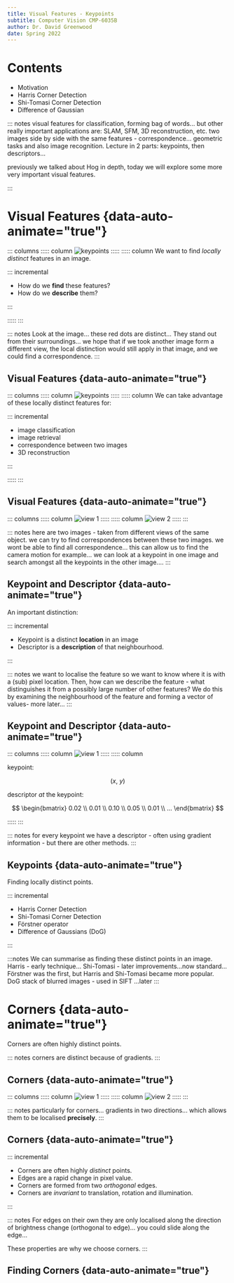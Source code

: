 ```yaml
---
title: Visual Features - Keypoints
subtitle: Computer Vision CMP-6035B
author: Dr. David Greenwood
date: Spring 2022
---
```


# Contents

- Motivation
- Harris Corner Detection
- Shi-Tomasi Corner Detection
- Difference of Gaussian

::: notes
visual features for classification, forming bag of words...
but other really important applications are:
SLAM, SFM, 3D reconstruction, etc.
two images side by side with the same features - correspondence...
geometric tasks and also image recognition.
Lecture in 2 parts: keypoints, then descriptors...

previously we talked about Hog in depth, today we will explore some more very important visual features.

:::

# Visual Features {data-auto-animate="true"}

::: columns
::::: column
![keypoints](assets/png/nd1_kp.png)
:::::
::::: column
We want to find _locally distinct_ features in an image.

::: incremental

- How do we **find** these features?
- How do we **describe** them?

:::

:::::
:::

::: notes
Look at the image...
these red dots are distinct... They stand out from their surroundings...
we hope that if we took another image form a different view, the local distinction would still apply in that image, and we could find a correspondence.
:::

## Visual Features {data-auto-animate="true"}

::: columns
::::: column
![keypoints](assets/png/nd1_kp.png)
:::::
::::: column
We can take advantage of these locally distinct features for:

::: incremental

- image classification
- image retrieval
- correspondence between two images
- 3D reconstruction

:::

:::::
:::

## Visual Features {data-auto-animate="true"}

::: columns
::::: column
![view 1](assets/png/nd1_desc.png)
:::::
::::: column
![view 2](assets/png/nd2_desc.png)
:::::
:::

::: notes
here are two images - taken from different views of the same object.
we can try to find correspondences between these two images.
we wont be able to find all correspondence...
this can allow us to find the camera motion for example...
we can look at a keypoint in one image and search amongst all the keypoints in the other image....
:::

## Keypoint and Descriptor {data-auto-animate="true"}

An important distinction:

::: incremental

- Keypoint is a distinct **location** in an image
- Descriptor is a **description** of that neighbourhood.

:::

::: notes
we want to localise the feature so we want to know where it is with a (sub) pixel location.
Then, how can we describe the feature - what distinguishes it from a possibly large number of other features?
We do this by examining the neighbourhood of the feature and forming a vector of values- more later...
:::

## Keypoint and Descriptor {data-auto-animate="true"}

::: columns
::::: column
![view 1](assets/png/nd1_desc.png)
:::::
::::: column

keypoint:

$$(x, ~y)$$

descriptor _at_ the keypoint:

$$
\begin{bmatrix} 0.02 \\ 0.01 \\ 0.10 \\ 0.05 \\ 0.01 \\ ... \end{bmatrix}
$$

:::::
:::

::: notes
for every keypoint we have a descriptor - often using gradient information - but there are other methods.
:::

## Keypoints {data-auto-animate="true"}

Finding locally distinct points.

::: incremental

- Harris Corner Detection
- Shi-Tomasi Corner Detection
- Förstner operator
- Difference of Gaussians (DoG)

:::

:::notes
We can summarise as finding these distinct points in an image.
Harris - early technique...
Shi-Tomasi - later improvements...now standard...
Förstner was the first, but Harris and Shi-Tomasi became more popular.
DoG stack of blurred images - used in SIFT ...later
:::

# Corners {data-auto-animate="true"}

Corners are often highly distinct points.

::: notes
corners are distinct because of gradients.
:::

## Corners {data-auto-animate="true"}

::: columns
::::: column
![view 1](assets/png/nd1_kp.png)
:::::
::::: column
![view 2](assets/png/nd2_kp.png)
:::::
:::

::: notes
particularly for corners...
gradients in two directions... which allows them to be localised **precisely**.
:::

## Corners {data-auto-animate="true"}

::: incremental

- Corners are often highly _distinct_ points.
- Edges are a rapid change in pixel value.
- Corners are formed from two _orthogonal_ edges.
- Corners are _invariant_ to translation, rotation and illumination.

:::

::: notes
For edges on their own they are only localised along the direction of brightness change (orthogonal to edge)... you could slide along the edge...

These properties are why we choose corners.
:::

## Finding Corners {data-auto-animate="true"}
